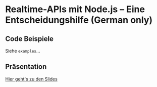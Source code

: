 # Realtime-APIs mit Node.js – Eine Entscheidungshilfe (German only)  

## Code Beispiele

Siehe `examples`…

## Präsentation

[Hier geht's zu den Slides](https://github.com/mattwagl/realtime-apis-mit-nodejs-talk)
